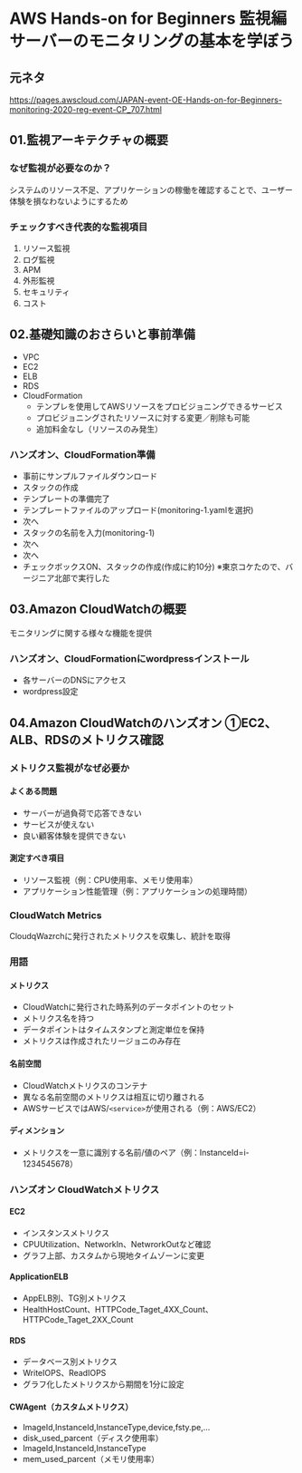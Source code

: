 # AWS Hands-on for Beginners 監視編 サーバーのモニタリングの基本を学ぼう
## 元ネタ
https://pages.awscloud.com/JAPAN-event-OE-Hands-on-for-Beginners-monitoring-2020-reg-event-CP_707.html
## 01.監視アーキテクチャの概要
### なぜ監視が必要なのか？
システムのリソース不足、アプリケーションの稼働を確認することで、ユーザー体験を損なわないようにするため
### チェックすべき代表的な監視項目
1. リソース監視
2. ログ監視
3. APM
4. 外形監視
5. セキュリティ
6. コスト
## 02.基礎知識のおさらいと事前準備
- VPC
- EC2
- ELB
- RDS
- CloudFormation
  - テンプレを使用してAWSリソースをプロビジョニングできるサービス
  - プロビジョニングされたリソースに対する変更／削除も可能
  - 追加料金なし（リソースのみ発生）
### ハンズオン、CloudFormation準備
- 事前にサンプルファイルダウンロード
- スタックの作成
- テンプレートの準備完了
- テンプレートファイルのアップロード(monitoring-1.yamlを選択)
- 次へ
- スタックの名前を入力(monitoring-1)
- 次へ
- 次へ
- チェックボックスON、スタックの作成(作成に約10分)
※東京コケたので、バージニア北部で実行した
## 03.Amazon CloudWatchの概要
モニタリングに関する様々な機能を提供
### ハンズオン、CloudFormationにwordpressインストール
- 各サーバーのDNSにアクセス
- wordpress設定
## 04.Amazon CloudWatchのハンズオン ①EC2、ALB、RDSのメトリクス確認
### メトリクス監視がなぜ必要か
#### よくある問題
- サーバーが過負荷で応答できない
- サービスが使えない
- 良い顧客体験を提供できない
#### 測定すべき項目
- リソース監視（例：CPU使用率、メモリ使用率）
- アプリケーション性能管理（例：アプリケーションの処理時間）
### CloudWatch Metrics
CloudqWazrchに発行されたメトリクスを収集し、統計を取得
### 用語
#### メトリクス
- CloudWatchに発行された時系列のデータポイントのセット
- メトリクス名を持つ
- データポイントはタイムスタンプと測定単位を保持
- メトリクスは作成されたリージョニのみ存在
#### 名前空間
- CloudWatchメトリクスのコンテナ
- 異なる名前空間のメトリクスは相互に切り離される
- AWSサービスではAWS/`<service>`が使用される（例：AWS/EC2）
#### ディメンション
- メトリクスを一意に識別する名前/値のペア（例：InstanceId=i-1234545678）
### ハンズオン CloudWatchメトリクス
#### EC2
- インスタンスメトリクス
- CPUUtilization、NetworkIn、NetwrorkOutなど確認
- グラフ上部、カスタムから現地タイムゾーンに変更
#### ApplicationELB
- AppELB別、TG別メトリクス
- HealthHostCount、HTTPCode_Taget_4XX_Count、HTTPCode_Taget_2XX_Count
#### RDS
- データベース別メトリクス
- WriteIOPS、ReadIOPS
- グラフ化したメトリクスから期間を1分に設定
#### CWAgent（カスタムメトリクス）
- ImageId,InstanceId,InstanceType,device,fsty.pe,...
- disk_used_parcent（ディスク使用率）
- ImageId,InstanceId,InstanceType
- mem_used_parcent（メモリ使用率）